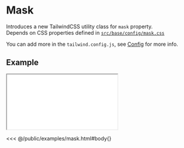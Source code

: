 # Mask
Introduces a new TailwindCSS utility class for `mask` property.<br>
Depends on CSS properties defined in [`src/base/config/mask.css`](https://github.com/winduum/winduum/blob/main/src/base/config/mask.css)

You can add more in the `tailwind.config.js`, see [Config](/docs/base/config#mask) for more info.

<ViewSourceGh href="https://github.com/winduum/winduum/blob/main/src/utilities/mask.css" />

## Example

<iframe onload="this.style.visibility = 'visible';" src="/examples/mask.html"></iframe>

<<< @/public/examples/mask.html#body{}
